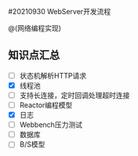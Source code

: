 #20210930 WebServer开发流程

@(网络编程实现)

## 知识点汇总

- [ ] 状态机解析HTTP请求
- [x] 线程池
- [ ] 支持长连接，定时回调处理超时连接
- [ ] Reactor编程模型
- [x] 日志
- [ ] Webbench压力测试
- [ ] 数据库
- [ ] B/S模型